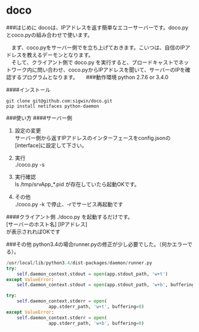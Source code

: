 # doco

###はじめに
docoは、IPアドレスを返す簡単なエコーサーバーです。doco.pyとcoco.pyの組み合わせで使います。

　まず、coco.pyをサーバー側でを立ち上げておきます。こいつは、自信のIPアドレスを教えるデーモンとなります。<br />
　そして、クライアント側で doco.py を実行すると、ブロードキャストでネットワーク内に問い合わせ、coco.pyからIPアドレスを聞いて、サーバーのIPを確認するプログラムとなります。
　
###動作環境
python 2.7.6 or 3.4.0

####インストール
```
git clone git@github.com:sigwin/doco.git
pip install netifaces python-daemon
```

###使い方
####サーバー側
1. 設定の変更<br />
  サーバー側から返すIPアドレスのインターフェースをconfig.jsonの[interface]に設定して下さい。<br />

2. 実行<br />
./coco.py -s

3. 実行確認<br />
ls /tmp/srvApp_*.pid が存在していたら起動OKです。

4. その他<br />
./coco.py -k で停止、-rでサービス再起動です

####クライアント側
./doco.py を起動するだけです。<br />
[サーバーのホスト名]    [IPアドレス]<br />
が表示されればOKです

###その他
python3.4の場合runner.pyの修正が少し必要でした。（何かエラーでる）。

```python
/usr/local/lib/python3.4/dist-packages/daemon/runner.py
try:
	self.daemon_context.stdout = open(app.stdout_path, 'w+t')
except ValueError:
	self.daemon_context.stdout = open(app.stdout_path, 'w+b', buffering=0)

try:
	self.daemon_context.stderr = open(
                app.stderr_path, 'w+t', buffering=0)
except ValueError:
	self.daemon_context.stderr = open(
                app.stderr_path, 'w+b', buffering=0)
```
